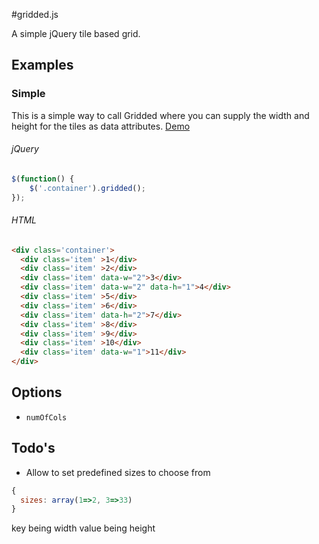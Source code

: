 #gridded.js


A simple jQuery tile based grid.


## Examples

### Simple
This is a simple way to call Gridded where you can supply the width and height for the tiles as data attributes.
[Demo](http://codepen.io/Last1Here/pen/giaCq)

###### jQuery
```Javascript
$(function() {
	$('.container').gridded();
});
```

###### HTML
```html
<div class='container'>
  <div class='item' >1</div>
  <div class='item' >2</div>
  <div class='item' data-w="2">3</div>
  <div class='item' data-w="2" data-h="1">4</div>
  <div class='item' >5</div>
  <div class='item' >6</div>
  <div class='item' data-h="2">7</div>
  <div class='item' >8</div>
  <div class='item' >9</div>
  <div class='item' >10</div>
  <div class='item' data-w="1">11</div>
</div>
```

## Options

- `numOfCols`

## Todo's

- Allow to set predefined sizes to choose from
```Javascript
{
  sizes: array(1=>2, 3=>33) 
}
```
key being width value being height
